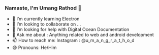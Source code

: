 ### Namaste, I'm Umang Rathod 👋


<!-- - 🔭 I’m currently working on ... -->
- 🌱 I’m currently learning Electron
- 👯 I’m looking to collaborate on ...
- 🤔 I’m looking for help with Digital Ocean Documentation
- 💬 Ask me about : Anything related to web and android development
- 📫 How to reach me: Instagram : @u_m_a_n_g_r_a_t_h_o_d
- 😄 Pronouns: He/Him
<!-- - ⚡ Fun fact:  -->

